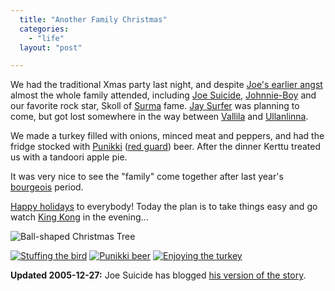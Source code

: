```yaml
---
  title: "Another Family Christmas"
  categories: 
    - "life"
  layout: "post"

---
```

We had the traditional Xmas party last night, and despite [Joe's earlier angst][1] almost the whole family attended, including [Joe Suicide][2], [Johnnie-Boy][12] and our favorite rock star, Skoll of [Surma][3] fame. [Jay Surfer][4] was planning to come, but got lost somewhere in the way between [Vallila][5] and [Ullanlinna][6].

We made a turkey filled with onions, minced meat and peppers, and had the fridge stocked with [Punikki][7] ([red guard][8]) beer. After the dinner Kerttu treated us with a tandoori apple pie.

It was very nice to see the "family" come together after last year's [bourgeois][9] period.

[Happy holidays][11] to everybody! Today the plan is to take things easy and go watch [King Kong][10] in the evening...

![Ball-shaped Christmas Tree](https://d2vqpl3tx84ay5.cloudfront.net/Kerttu_Reetta_Christmas_2005.jpg)

<a href="http://bergie.iki.fi/moblog/2005-12-25-1135520104"><img src="https://d2vqpl3tx84ay5.cloudfront.net/thumbnail_2005-12-25-1135520104" alt="Stuffing the bird" title="Stuffing the bird" /></a> <a href="http://bergie.iki.fi/moblog/2005-12-25-1135524002"><img src="https://d2vqpl3tx84ay5.cloudfront.net/thumbnail_2005-12-25-1135524002" alt="Punikki beer" title="Punikki beer" /></a> <a href="http://bergie.iki.fi/moblog/2005-12-25-1135536902"><img src="https://d2vqpl3tx84ay5.cloudfront.net/thumbnail_2005-12-25-1135536902" alt="Enjoying the turkey" title="Enjoying the turkey" /></a>

__Updated 2005-12-27:__ Joe Suicide has blogged [his version of the story][13].

[1]: http://www.suicidesurfers.org/diaries/joe/december-angst.html
[2]: http://www.suicidesurfers.org/about/profiles/joe.html
[3]: http://www.surma.fi/
[4]: http://www.suicidesurfers.org/about/profiles/jay.html
[5]: http://fi.wikipedia.org/wiki/Vallila
[6]: http://www.korttelit.fi/kaupunginosa.php/id/1
[7]: http://www.pup.fi/fi/tuotteet/punikki.html
[8]: http://en.wikipedia.org/wiki/Red_Guards_%28Finland%29
[9]: http://bergie.iki.fi/midcom-permalink-7f960458917384a21ffcced883b3aa8d
[10]: http://en.wikipedia.org/wiki/King_Kong_%282005_film%29
[11]: http://www.finlandforthought.net/2005/12/25/finnish-christmas-vs-american-christmas/
[12]: http://www.routamc.org/gallery/east-and-back/IMG_3988
[13]: http://www.suicidesurfers.org/diaries/joe/all-workers-unite.html
